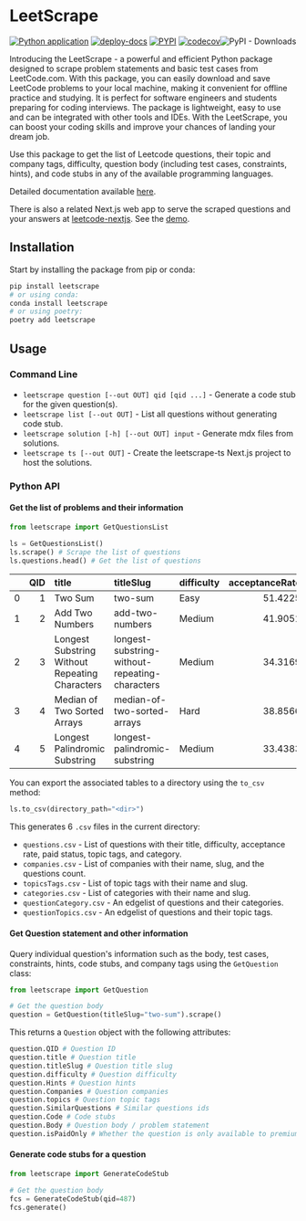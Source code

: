 # LeetScrape

[![Python application](https://github.com/nikhil-ravi/LeetcodeScraper/actions/workflows/python-app.yml/badge.svg)](https://github.com/nikhil-ravi/LeetcodeScraper/actions/workflows/python-app.yml) [![deploy-docs](https://github.com/nikhil-ravi/LeetScrape/actions/workflows/deploy-docs.yml/badge.svg)](https://leetscrape.chowkabhara.com) [![PYPI](https://img.shields.io/pypi/v/leetscrape)](https://pypi.org/project/leetscrape/) [![codecov](https://codecov.io/gh/nikhil-ravi/LeetScrape/branch/main/graph/badge.svg?token=GWOVLPYSUA)](https://codecov.io/gh/nikhil-ravi/LeetScrape)![PyPI - Downloads](https://img.shields.io/pypi/dm/leetscrape)

Introducing the LeetScrape - a powerful and efficient Python package designed to scrape problem statements and basic test cases from LeetCode.com. With this package, you can easily download and save LeetCode problems to your local machine, making it convenient for offline practice and studying. It is perfect for software engineers and students preparing for coding interviews. The package is lightweight, easy to use and can be integrated with other tools and IDEs. With the LeetScrape, you can boost your coding skills and improve your chances of landing your dream job.

Use this package to get the list of Leetcode questions, their topic and company tags, difficulty, question body (including test cases, constraints, hints), and code stubs in any of the available programming languages.

Detailed documentation available [here](https://leetscrape.chowkabhara.com/).

There is also a related Next.js web app to serve the scraped questions and your answers at [leetcode-nextjs](https://github.com/nikhil-ravi/leetcode-ts). See the [demo](https://scuffedcode.chowkabhara.com/).

## Installation

Start by installing the package from pip or conda:

```bash
pip install leetscrape
# or using conda:
conda install leetscrape
# or using poetry:
poetry add leetscrape
```

## Usage

### Command Line

* `leetscrape question [--out OUT] qid [qid ...]` - Generate a code stub for the given question(s).
* `leetscrape list [--out OUT]` - List all questions without generating code stub.
* `leetscrape solution [-h] [--out OUT] input` - Generate mdx files from solutions.
* `leetscrape ts [--out OUT]` - Create the leetscrape-ts Next.js project to host the solutions.

### Python API

#### Get the list of problems and their information

```python
from leetscrape import GetQuestionsList

ls = GetQuestionsList()
ls.scrape() # Scrape the list of questions
ls.questions.head() # Get the list of questions
```

|    |   QID | title                                          | titleSlug                                      | difficulty   |   acceptanceRate | paidOnly   | topicTags                              | categorySlug   |
|---:|------:|:-----------------------------------------------|:-----------------------------------------------|:-------------|-----------------:|:-----------|:---------------------------------------|:---------------|
|  0 |     1 | Two Sum                                        | two-sum                                        | Easy         |          51.4225 | False      | array,hash-table                       | algorithms     |
|  1 |     2 | Add Two Numbers                                | add-two-numbers                                | Medium       |          41.9051 | False      | linked-list,math,recursion             | algorithms     |
|  2 |     3 | Longest Substring Without Repeating Characters | longest-substring-without-repeating-characters | Medium       |          34.3169 | False      | hash-table,string,sliding-window       | algorithms     |
|  3 |     4 | Median of Two Sorted Arrays                    | median-of-two-sorted-arrays                    | Hard         |          38.8566 | False      | array,binary-search,divide-and-conquer | algorithms     |
|  4 |     5 | Longest Palindromic Substring                  | longest-palindromic-substring                  | Medium       |          33.4383 | False      | string,dynamic-programming             | algorithms     |

You can export the associated tables to a directory using the `to_csv` method:

```python
ls.to_csv(directory_path="<dir>")
```
This generates 6 `.csv` files in the current directory:
- `questions.csv` - List of questions with their title, difficulty, acceptance rate, paid status, topic tags, and category.
- `companies.csv` - List of companies with their name, slug, and the questions count.
- `topicsTags.csv` - List of topic tags with their name and slug.
- `categories.csv` - List of categories with their name and slug.
- `questionCategory.csv` - An edgelist of questions and their categories.
- `questionTopics.csv` - An edgelist of questions and their topic tags.

#### Get Question statement and other information

Query individual question's information such as the body, test cases, constraints, hints, code stubs, and company tags using the `GetQuestion` class:

```python
from leetscrape import GetQuestion

# Get the question body
question = GetQuestion(titleSlug="two-sum").scrape()
```

This returns a `Question` object with the following attributes:

```python
question.QID # Question ID
question.title # Question title
question.titleSlug # Question title slug
question.difficulty # Question difficulty
question.Hints # Question hints
question.Companies # Question companies
question.topics # Question topic tags
question.SimilarQuestions # Similar questions ids
question.Code # Code stubs
question.Body # Question body / problem statement
question.isPaidOnly # Whether the question is only available to premium users of Leetcode
```

#### Generate code stubs for a question

```python
from leetscrape import GenerateCodeStub

# Get the question body
fcs = GenerateCodeStub(qid=487)
fcs.generate()
```
